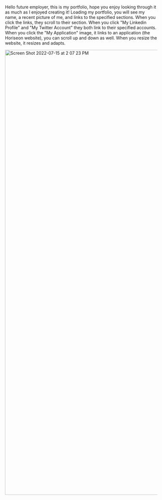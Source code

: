 Hello future employer, this is my portfolio, hope you enjoy looking through it as much as I enjoyed creating it! 
Loading my portfolio, you will see my name, a recent picture of me, and links to the specified sections.
When you click the links, they scroll to their section.
When you click "My Linkedin Profile" and "My Twitter Account" they both link to their specified accounts.
When you click the "My Application" image, it links to an application (the Horiseon website), you can scroll up and down as well.
When you resize the website, it resizes and adapts.

<img width="1468" alt="Screen Shot 2022-07-15 at 2 07 23 PM" src="https://user-images.githubusercontent.com/107637260/179287669-af96974e-a521-45eb-acae-0512473a96a9.png">






